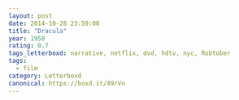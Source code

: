 ```yaml
---
layout: post 
date: 2014-10-28 23:59:00
title: "Dracula"
year: 1958
rating: 0.7
tags_letterboxd: narrative, netflix, dvd, hdtv, nyc, Robtober
tags:
  - film
category: Letterboxd
canonical: https://boxd.it/49rVn
---
```

